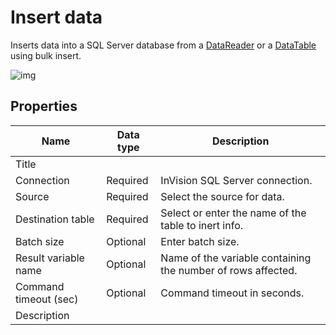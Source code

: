 # Insert data

Inserts data into a SQL Server database from a [DataReader](https://learn.microsoft.com/en-us/dotnet/api/system.data.idatareader) or a [DataTable](https://learn.microsoft.com/en-us/dotnet/api/system.data.datatable) using bulk insert.


![img](https://profitbasedocs.blob.core.windows.net/flowimages/SQL-example.png)

## Properties

| Name         | Data type       | Description                                       |
|--------------|-----------------|---------------------------------------------------|
| Title           |           |                        |
| Connection | Required   | InVision SQL Server connection. |
| Source  | Required   |Select the source for data. |
| Destination table   | Required   | Select or enter the name of the table to inert info. |
| Batch size   | Optional   | Enter batch size. |
| Result variable name | Optional  | Name of the variable containing the number of rows affected.  |
| Command timeout (sec) | Optional | Command timeout in seconds.|
| Description   |           |                  |
